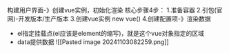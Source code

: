 构建用户界面-》创建vue实例，初始化渲染
核心步骤4步：
1.准备容器
2.引包(官网)-开发版本/生产版本
3.创建vue实例 new vue()
4.创建配置项-》渲染数据
- el指定挂载点(el应该是element的缩写)，就是这个vue对象指定的区域
- data提供数据
![[Pasted image 20241103082259.png]]